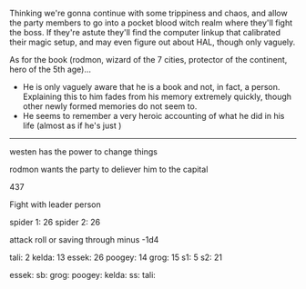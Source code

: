 Thinking we're gonna continue with some trippiness and chaos, and allow the party members to go into a pocket blood witch realm where they'll fight the boss. If they're astute they'll find the computer linkup that calibrated their magic setup, and may even figure out about HAL, though only vaguely.

As for the book (rodmon, wizard of the 7 cities, protector of the continent, hero of the 5th age)...

- He is only vaguely aware that he is a book and not, in fact, a person. Explaining this to him fades from his memory extremely quickly, though other newly formed memories do not seem to.
- He seems to remember a very heroic accounting of what he did in his life (almost as if he's just )

---
westen has the power to change things

rodmon wants the party to deliever him to the capital

437

Fight with leader person

spider 1: 26
spider 2: 26

attack roll or saving through minus -1d4

tali: 2
kelda: 13
essek: 26
poogey: 14
grog: 15
s1: 5
s2: 21

essek:
sb:
grog:
poogey:
kelda:
ss:
tali: